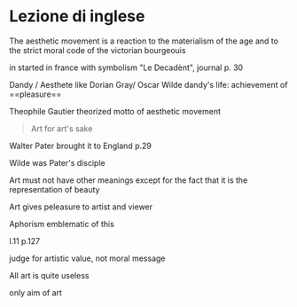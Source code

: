 # Lezione di inglese

The aesthetic movement is a reaction to the materialism of the age and to the strict moral code of the victorian bourgeouis

in started in france with symbolism
"Le Decadènt", journal 
p. 30


Dandy / Aesthete like Dorian Gray/ Oscar Wilde
dandy's life:
achievement of ==pleasure==

Theophile Gautier theorized motto of aesthetic movement
> Art for art's sake
> 
Walter Pater brought it to England p.29

Wilde was Pater's disciple

Art must not have other meanings except for the fact that it is the representation of beauty

Art gives peleasure to artist and viewer

Aphorism emblematic of this

l.11 p.127

judge for artistic value, not moral message

All art is quite useless

only aim of art
<!--stackedit_data:
eyJoaXN0b3J5IjpbMjc3NjcwMDAyLC01NjU5NzQ4MjgsLTIwMD
AyMzQ5MTYsMjAxODg2MjUzNl19
-->